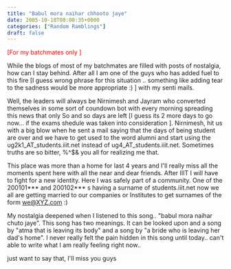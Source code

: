 ```yaml
---
title: "Babul mora naihar chhooto jaye"
date: 2005-10-18T08:00:35+0000
categories: ["Random Ramblings"]
draft: false
---
```


<font color="red">[For my batchmates only ]</font>

While the blogs of most of my batchmates are filled with posts of nostalgia, how can I stay behind. After all I am one of the guys who has added fuel to this fire [I guess wrong phrase for this situation .. something like adding tear to the sadness would be more appropriate :) ] with my senti mails. 

Well, the leaders will always be Nirnimesh and Jayram who converted themselves in some sort of coundown bot with every  morning  spreading this news that only So and so days are left [I guess its 2 more days to go now... if the exams shedule was taken into consideration ]. Nirnimesh, hit us with a big blow when he sent a mail saying that the days of being student are over and we have to get used to the word alumni and start using the ug2k1_AT_students.iiit.net instead of ug4_AT_students.iiit.net. Sometimes truths are so bitter, %^$& you all for realizing me that.

This place was more than a home for last 4 years and I'll really miss all the moments spent here with all the near and dear friends. After IIIT I will have to fight for a new identity. Here I was safely part of a community. One of the 200101*** and 200102*** s having a surname of students.iiit.net now we all are getting married to our companies or Institutes to get surnames of the form we@XYZ.com :) 

My nostalgia deepened when I listened to this song.. "babul mora naihar chuto jaye". This song has two meanings. It can be looked upon and a song by "atma that is leaving its body" and a song by "a bride who is leaving her dad's home". I never really felt the pain hidden in this song until today.. can't able to write what I am really feeling right now.. 

 just want to say that, I'll miss you guys